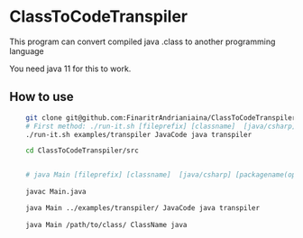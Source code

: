 # ClassToCodeTranspiler

This program can convert compiled java .class to another programming language

You need java 11 for this to work.

## How to use

```bash
    git clone git@github.com:FinaritrAndrianiaina/ClassToCodeTranspiler.git
    # First method: ./run-it.sh [fileprefix] [classname]  [java/csharp] [packagename(optionnel)] 
    ./run-it.sh examples/transpiler JavaCode java transpiler

    cd ClassToCodeTranspiler/src


    # java Main [fileprefix] [classname]  [java/csharp] [packagename(optionnel)]
    
    javac Main.java

    java Main ../examples/transpiler/ JavaCode java transpiler
    
    java Main /path/to/class/ ClassName java
```


